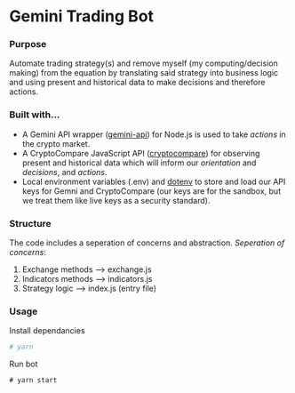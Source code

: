 # Gemini Trading Bot
### Purpose
Automate trading strategy(s) and remove myself (my computing/decision making) from the equation by translating said strategy into business logic and using present and historical data to make decisions and therefore actions.

### Built with...
- A Gemini API wrapper ([gemini-api](http://github.com/mjesuele/gemini-api-node.git)) for Node.js is used to take _actions_ in the crypto market.
- A CryptoCompare JavaScript API ([cryptocompare](https://github.com/exodusmovement/cryptocompare)) for observing present and historical data which will inform our _orientation_ and _decisions_, and _actions_.
- Local environment variables (.env) and [dotenv](https://www.npmjs.com/package/dotenv) to store and load our API keys for Gemni and CryptoCompare (our keys are for the sandbox, but we treat them like live keys as a security standard).

### Structure
The code includes a seperation of concerns and abstraction.
_Seperation of concerns_:
1. Exchange methods --> exchange.js
2. Indicators methods --> indicators.js
3. Strategy logic --> index.js (entry file)

### Usage
Install dependancies
```bash 
# yarn 
```

Run bot
```
# yarn start 
```
